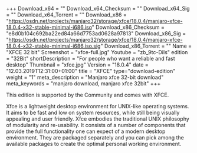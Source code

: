 +++
Download_x64 = ""
Download_x64_Checksum = ""
Download_x64_Sig = ""
Download_x64_Torrent = ""
Download_x86 = "https://osdn.net/projects/manjaro32/storage/xfce/18.0.4/manjaro-xfce-18.0.4-x32-stable-minimal-i686.iso"
Download_x86_Checksum = "e8d0b104c692ba22ed84a66d7753ad0628a97813"
Download_x86_Sig = "https://osdn.net/projects/manjaro32/storage/xfce/18.0.4/manjaro-xfce-18.0.4-x32-stable-minimal-i686.iso.sig"
Download_x86_Torrent = ""
Name = "XFCE  32 bit"
Screenshot = "xfce-full.jpg"
Youtube = "zb_9tc-DiIs"
edition = "32Bit"
shortDescription = "For people who want a reliable and fast desktop"
Thumbnail = "xfce.jpg"
Version = "18.0.4"
date = "12.03.2019T12:31:00+01:00"
title = "XFCE"
type="download-edition"
weight = "1"
meta_description = "Manjaro xfce 32-bit download"
meta_keywords = "manjaro download, manjaro xfce 32bit"
+++

This edition is supported by the Community and comes with XFCE.

Xfce is a lightweight desktop environment for UNIX-like operating systems. It aims to be fast and low on system resources, while still being visually appealing and user friendly. Xfce embodies the traditional UNIX philosophy of modularity and re-usability. It consists of a number of components that provide the full functionality one can expect of a modern desktop environment. They are packaged separately and you can pick among the available packages to create the optimal personal working environment.